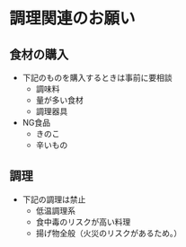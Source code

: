 # 調理関連のお願い

## 食材の購入

- 下記のものを購入するときは事前に要相談
  - 調味料
  - 量が多い食材
  - 調理器具
- NG食品
  - きのこ
  - 辛いもの

## 調理

- 下記の調理は禁止
  - 低温調理系
  - 食中毒のリスクが高い料理
  - 揚げ物全般（火災のリスクがあるため。）
